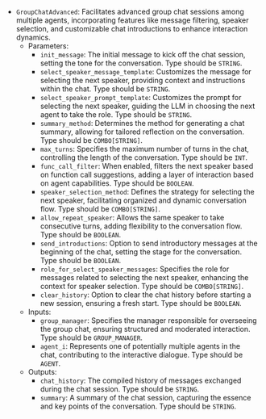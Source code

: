 - `GroupChatAdvanced`: Facilitates advanced group chat sessions among multiple agents, incorporating features like message filtering, speaker selection, and customizable chat introductions to enhance interaction dynamics.
    - Parameters:
        - `init_message`: The initial message to kick off the chat session, setting the tone for the conversation. Type should be `STRING`.
        - `select_speaker_message_template`: Customizes the message for selecting the next speaker, providing context and instructions within the chat. Type should be `STRING`.
        - `select_speaker_prompt_template`: Customizes the prompt for selecting the next speaker, guiding the LLM in choosing the next agent to take the role. Type should be `STRING`.
        - `summary_method`: Determines the method for generating a chat summary, allowing for tailored reflection on the conversation. Type should be `COMBO[STRING]`.
        - `max_turns`: Specifies the maximum number of turns in the chat, controlling the length of the conversation. Type should be `INT`.
        - `func_call_filter`: When enabled, filters the next speaker based on function call suggestions, adding a layer of interaction based on agent capabilities. Type should be `BOOLEAN`.
        - `speaker_selection_method`: Defines the strategy for selecting the next speaker, facilitating organized and dynamic conversation flow. Type should be `COMBO[STRING]`.
        - `allow_repeat_speaker`: Allows the same speaker to take consecutive turns, adding flexibility to the conversation flow. Type should be `BOOLEAN`.
        - `send_introductions`: Option to send introductory messages at the beginning of the chat, setting the stage for the conversation. Type should be `BOOLEAN`.
        - `role_for_select_speaker_messages`: Specifies the role for messages related to selecting the next speaker, enhancing the context for speaker selection. Type should be `COMBO[STRING]`.
        - `clear_history`: Option to clear the chat history before starting a new session, ensuring a fresh start. Type should be `BOOLEAN`.
    - Inputs:
        - `group_manager`: Specifies the manager responsible for overseeing the group chat, ensuring structured and moderated interaction. Type should be `GROUP_MANAGER`.
        - `agent_i`: Represents one of potentially multiple agents in the chat, contributing to the interactive dialogue. Type should be `AGENT`.
    - Outputs:
        - `chat_history`: The compiled history of messages exchanged during the chat session. Type should be `STRING`.
        - `summary`: A summary of the chat session, capturing the essence and key points of the conversation. Type should be `STRING`.
